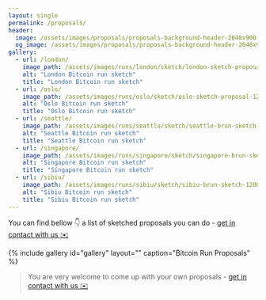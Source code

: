 ```yaml
---
layout: single
permalink: /proposals/
header:
  image: /assets/images/proposals/proposals-background-header-2048x900.png
  og_image: /assets/images/proposals/proposals-background-header-2048x900.png
gallery:
  - url: /london/
    image_path: /assets/images/runs/london/sketch/london-sketch-proposal-1200x900.png
    alt: "London Bitcoin run sketch"
    title: "London Bitcoin run sketch"
  - url: /oslo/
    image_path: /assets/images/runs/oslo/sketch/oslo-sketch-proposal-1200x900.png
    alt: "Oslo Bitcoin run sketch"
    title: "Oslo Bitcoin run sketch"
  - url: /seattle/
    image_path: /assets/images/runs/seattle/sketch/seattle-brun-sketch-1200x900.png
    alt: "Seattle Bitcoin run sketch"
    title: "Seattle Bitcoin run sketch"
  - url: /singapore/
    image_path: /assets/images/runs/singapore/sketch/singapore-brun-sketch-1200x900.png
    alt: "Singapore Bitcoin run sketch"
    title: "Singapore Bitcoin run sketch"
  - url: /sibiu/
    image_path: /assets/images/runs/sibiu/sketch/sibiu-brun-sketch-1200x900.png
    alt: "Sibiu Bitcoin run sketch"
    title: "Sibiu Bitcoin run sketch"
---
```


You can find bellow 👇 a list of sketched proposals you can do - [get in contact with us ✉️](mailto:ama@codepedia.org)

{% include gallery id="gallery" layout="" caption="₿itcoin Run Proposals" %}

> You are very welcome to come up with your own proposals - [get in contact with us ✉️](mailto:ama@codepedia.org)